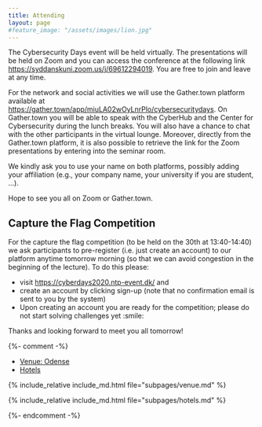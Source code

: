 ```yaml
---
title: Attending
layout: page
#feature_image: "/assets/images/lion.jpg"
---
```


The Cybersecurity Days event will be held virtually. The presentations will be held on Zoom and you can access the conference at the following link <a href="https://syddanskuni.zoom.us/j/69612294019">https://syddanskuni.zoom.us/j/69612294019</a>. You are free to join and leave at any time.
 
For the network and social activities we will use the Gather.town platform available at  
<a href="https://gather.town/app/miuLA02wOyLnrPlo/cybersecuritydays">https://gather.town/app/miuLA02wOyLnrPlo/cybersecuritydays</a>. On Gather.town you will be able to speak with the CyberHub and the Center for Cybersecurity during the lunch breaks. You will also have a chance to chat with the other participants in the virtual lounge. Moreover, directly from the Gather.town platform, it is also possible to retrieve the link for the Zoom presentations by entering into the seminar room.

We kindly ask you to use your name on both platforms, possibly adding your affiliation (e.g., your company name, your university if you are student, ...). 

Hope to see you all on Zoom or Gather.town.

<h2>Capture the Flag Competition</h2>
For the capture the flag competition (to be held on the 30th at 13:40-14:40) we ask participants to pre-register (i.e. just create an account) to our platform anytime tomorrow morning (so that we can avoid congestion in the beginning of the lecture). To do this please:
<ul>
<li>visit <a href="https://cyberdays2020.ntp-event.dk/" target="_black">https://cyberdays2020.ntp-event.dk/</a> and </li>
<li>create an account by clicking sign-up (note that no confirmation email is sent to you by the system)</li>
<li>Upon creating an account you are ready for the competition; please do not start solving challenges yet :smile:</li>
</ul>
Thanks and looking forward to meet you all tomorrow!

{%- comment -%}
<ul class="nav nav-tabs nav-justified">
  <li role="presentation" class="active">
    <a href="#venue">Venue: Odense</a></li>
  <li role="presentation"><a href="#hotels">Hotels</a></li>
</ul>

<div class="tab-content">
<div role="tabpanel" class="tab-pane active" id="venue">

  {% include_relative include_md.html file="subpages/venue.md" %}

</div>

<div role="tabpanel" class="tab-pane" id="hotels">
   
  {% include_relative include_md.html file="subpages/hotels.md" %}

</div>

</div>

<script>
$('.nav-tabs li a').click(function (e){e.preventDefault();$(this).tab('show');})
</script>
{%- endcomment -%}
